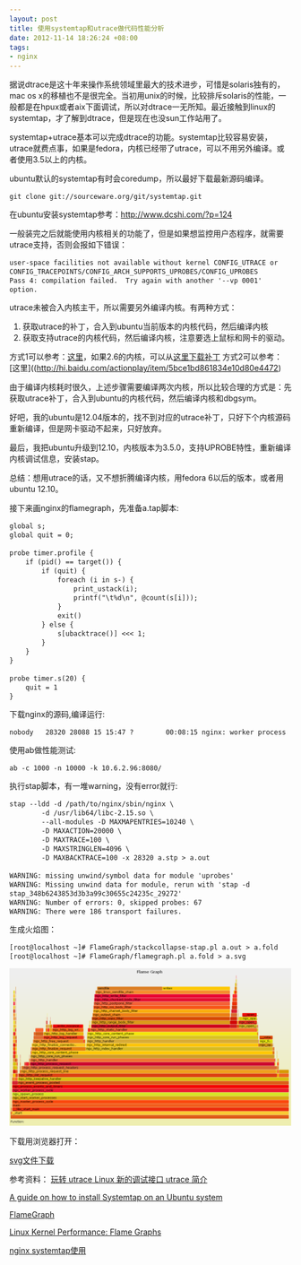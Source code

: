 ```yaml
--- 
layout: post
title: 使用systemtap和utrace做代码性能分析
date: 2012-11-14 18:26:24 +08:00
tags:
- nginx
---
```


据说dtrace是这十年来操作系统领域里最大的技术进步，可惜是solaris独有的，mac os x的移植也不是很完全。当初用unix的时候，比较排斥solaris的性能，一般都是在hpux或者aix下面调试，所以对dtrace一无所知。最近接触到linux的systemtap，才了解到dtrace，但是现在也没sun工作站用了。

systemtap+utrace基本可以完成dtrace的功能。systemtap比较容易安装，utrace就费点事，如果是fedora，内核已经带了utrace，可以不用另外编译。或者使用3.5以上的内核。

ubuntu默认的systemtap有时会coredump，所以最好下载最新源码编译。

    git clone git://sourceware.org/git/systemtap.git

在ubuntu安装systemtap参考：http://www.dcshi.com/?p=124

一般装完之后就能使用内核相关的功能了，但是如果想监控用户态程序，就需要utrace支持，否则会报如下错误：

    user-space facilities not available without kernel CONFIG_UTRACE or CONFIG_TRACEPOINTS/CONFIG_ARCH_SUPPORTS_UPROBES/CONFIG_UPROBES
    Pass 4: compilation failed.  Try again with another '--vp 0001' option.

utrace未被合入内核主干，所以需要另外编译内核。有两种方式：

1. 获取utrace的补丁，合入到ubuntu当前版本的内核代码，然后编译内核
2. 获取支持utrace的内核代码，然后编译内核，注意要选上鼠标和网卡的驱动。

方式1可以参考：[这里](http://chaoslawful.iteye.com/blog/1463564)，如果2.6的内核，可以从[这里下载补丁](http://web.elastic.org/~fche/frob-utrace/)
方式2可以参考：[这里]((http://hi.baidu.com/actionplay/item/5bce1bd861834e10d80e4472)

由于编译内核耗时很久，上述步骤需要编译两次内核，所以比较合理的方式是：先获取utrace补丁，合入到ubuntu的内核代码，然后编译内核和dbgsym。

好吧，我的ubuntu是12.04版本的，找不到对应的utrace补丁，只好下个内核源码重新编译，但是网卡驱动不起来，只好放弃。

最后，我把ubuntu升级到12.10，内核版本为3.5.0，支持UPROBE特性，重新编译内核调试信息，安装stap。

总结：想用utrace的话，又不想折腾编译内核，用fedora 6以后的版本，或者用ubuntu 12.10。

接下来画nginx的flamegraph，先准备a.tap脚本:

    global s;
    global quit = 0;

    probe timer.profile {
        if (pid() == target()) {
            if (quit) {
                foreach (i in s-) {
                    print_ustack(i);
                    printf("\t%d\n", @count(s[i]));
                }
                exit()
            } else {
                s[ubacktrace()] <<< 1;
            }
        }
    }

    probe timer.s(20) {
        quit = 1
    }

下载nginx的源码,编译运行:

    nobody   28320 28088 15 15:47 ?        00:08:15 nginx: worker process

使用ab做性能测试:

    ab -c 1000 -n 10000 -k 10.6.2.96:8080/
 
执行stap脚本，有一堆warning，没有error就行: 

    stap --ldd -d /path/to/nginx/sbin/nginx \
            -d /usr/lib64/libc-2.15.so \
            --all-modules -D MAXMAPENTRIES=10240 \
            -D MAXACTION=20000 \
            -D MAXTRACE=100 \
            -D MAXSTRINGLEN=4096 \
            -D MAXBACKTRACE=100 -x 28320 a.stp > a.out

    WARNING: missing unwind/symbol data for module 'uprobes'
    WARNING: Missing unwind data for module, rerun with 'stap -d stap_348b6243853d3b3a99c30655c24235c_29272'
    WARNING: Number of errors: 0, skipped probes: 67
    WARNING: There were 186 transport failures.

生成火焰图：

    [root@localhost ~]# FlameGraph/stackcollapse-stap.pl a.out > a.fold
    [root@localhost ~]# FlameGraph/flamegraph.pl a.fold > a.svg

![flamegraph](/assets/uploads/2012/11/flame.png)

下载用浏览器打开：

[svg文件下载](/assets/uploads/2012/11/a.svg)

参考资料：
[玩转 utrace Linux 新的调试接口 utrace 简介](http://www.ibm.com/developerworks/cn/linux/l-cn-utrace/index.html)

[A guide on how to install Systemtap on an Ubuntu system](http://www.sourceware.org/systemtap/wiki/SystemtapOnUbuntu)

[FlameGraph](https://github.com/brendangregg/FlameGraph)

[Linux Kernel Performance: Flame Graphs](http://dtrace.org/blogs/brendan/2012/03/17/linux-kernel-performance-flame-graphs/)

[nginx systemtap使用](https://groups.google.com/forum/?fromgroups=#!topic/openresty/u-puKWWONMk)


